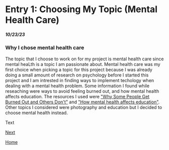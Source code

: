 # Entry 1: Choosing My Topic (Mental Health Care)
##### 10/23/23

### Why I chose mental health care
The topic that I choose to work on for my project is mental health care since mental heaLth is a topic I am passionate about. Mental health care was my first choice when picking a topic for this project because I was already doing a small amount of research on psychology before I started this project and I am intrested in finding ways to implement techology when dealing with a mental health problem. Some information I found while reseaching were ways to avoid feeling burned out, and how mental health affects education. The resources I used were ["Why Some People Get Burned Out and Others Don't"](https://hbr.org/2016/11/why-some-people-get-burned-out-and-others-dont) and ["How mental health affects education"](https://shawmind.org/how-mental-health-affects-education/). Other topics I considered were photography and education but I decided to choose mental health instead.

Text

[Next](entry02.md)

[Home](../README.md)
